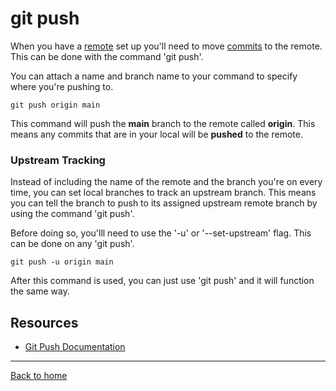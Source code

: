 # git push
When you have a [remote](./REMOTE.md) set up you'll need to move [commits](./COMMIT.md) to the remote.  This can be done with the command 'git push'.

You can attach a name and branch name to your command to specify where you're pushing to.
```
git push origin main
```
This command will push the **main** branch to the remote called **origin**.
This means any commits that are in your local will be **pushed** to the remote.
### Upstream Tracking
Instead of including the name of the remote and the branch you're on every time, you can set local branches to track an upstream branch.
This means you can tell the branch to push to its assigned upstream remote branch by using the command 'git push'.

Before doing so, you'lll need to use the '-u' or '--set-upstream' flag.  This can be done on any 'git push'.
```
git push -u origin main
```
After this command is used, you can just use 'git push' and it will function the same way.
## Resources
- [Git Push Documentation](https://git-scm.com/docs/git-push)
---
[Back to home](../README.md)